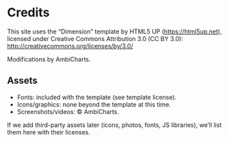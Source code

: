 # Credits

This site uses the “Dimension” template by HTML5 UP (https://html5up.net), licensed under Creative Commons Attribution 3.0 (CC BY 3.0): http://creativecommons.org/licenses/by/3.0/

Modifications by AmbiCharts.

## Assets

- Fonts: included with the template (see template license).
- Icons/graphics: none beyond the template at this time.
- Screenshots/videos: © AmbiCharts.

If we add third-party assets later (icons, photos, fonts, JS libraries), we’ll list them here with their licenses.
